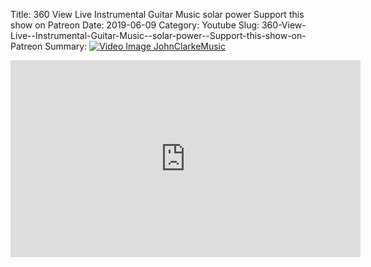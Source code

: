 Title: 360 View Live  Instrumental Guitar Music  solar power  Support this show on Patreon
Date: 2019-06-09
Category: Youtube
Slug: 360-View-Live--Instrumental-Guitar-Music--solar-power--Support-this-show-on-Patreon
Summary: <a href="/360-View-Live--Instrumental-Guitar-Music--solar-power--Support-this-show-on-Patreon.html"><img src="https://i.ytimg.com/vi/Ef5heJdXWZs/hqdefault.jpg" alt="Video Image JohnClarkeMusic"></a>

<iframe width="560" height="315" src="https://www.youtube.com/embed/Ef5heJdXWZs" title="YouTube video player" frameborder="0" allow="accelerometer; autoplay; clipboard-write; encrypted-media; gyroscope; picture-in-picture" allowfullscreen></iframe>


